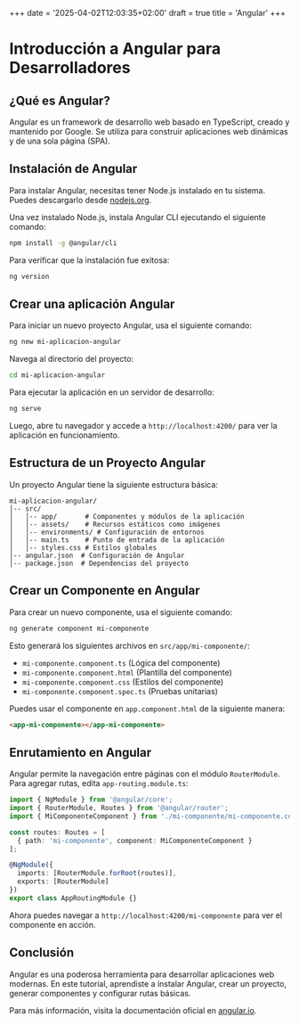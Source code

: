 +++
date = '2025-04-02T12:03:35+02:00'
draft = true
title = 'Angular'
+++


# Introducción a Angular para Desarrolladores

## ¿Qué es Angular?
Angular es un framework de desarrollo web basado en TypeScript, creado y mantenido por Google. Se utiliza para construir aplicaciones web dinámicas y de una sola página (SPA).

## Instalación de Angular
Para instalar Angular, necesitas tener Node.js instalado en tu sistema. Puedes descargarlo desde [nodejs.org](https://nodejs.org/).

Una vez instalado Node.js, instala Angular CLI ejecutando el siguiente comando:

```sh
npm install -g @angular/cli
```

Para verificar que la instalación fue exitosa:

```sh
ng version
```

## Crear una aplicación Angular
Para iniciar un nuevo proyecto Angular, usa el siguiente comando:

```sh
ng new mi-aplicacion-angular
```

Navega al directorio del proyecto:

```sh
cd mi-aplicacion-angular
```

Para ejecutar la aplicación en un servidor de desarrollo:

```sh
ng serve
```

Luego, abre tu navegador y accede a `http://localhost:4200/` para ver la aplicación en funcionamiento.

## Estructura de un Proyecto Angular
Un proyecto Angular tiene la siguiente estructura básica:

```
mi-aplicacion-angular/
│-- src/
│   │-- app/       # Componentes y módulos de la aplicación
│   │-- assets/    # Recursos estáticos como imágenes
│   │-- environments/ # Configuración de entornos
│   │-- main.ts    # Punto de entrada de la aplicación
│   │-- styles.css # Estilos globales
│-- angular.json  # Configuración de Angular
│-- package.json  # Dependencias del proyecto
```

## Crear un Componente en Angular
Para crear un nuevo componente, usa el siguiente comando:

```sh
ng generate component mi-componente
```

Esto generará los siguientes archivos en `src/app/mi-componente/`:

- `mi-componente.component.ts` (Lógica del componente)
- `mi-componente.component.html` (Plantilla del componente)
- `mi-componente.component.css` (Estilos del componente)
- `mi-componente.component.spec.ts` (Pruebas unitarias)

Puedes usar el componente en `app.component.html` de la siguiente manera:

```html
<app-mi-componente></app-mi-componente>
```

## Enrutamiento en Angular
Angular permite la navegación entre páginas con el módulo `RouterModule`. Para agregar rutas, edita `app-routing.module.ts`:

```typescript
import { NgModule } from '@angular/core';
import { RouterModule, Routes } from '@angular/router';
import { MiComponenteComponent } from './mi-componente/mi-componente.component';

const routes: Routes = [
  { path: 'mi-componente', component: MiComponenteComponent }
];

@NgModule({
  imports: [RouterModule.forRoot(routes)],
  exports: [RouterModule]
})
export class AppRoutingModule {}
```

Ahora puedes navegar a `http://localhost:4200/mi-componente` para ver el componente en acción.

## Conclusión
Angular es una poderosa herramienta para desarrollar aplicaciones web modernas. En este tutorial, aprendiste a instalar Angular, crear un proyecto, generar componentes y configurar rutas básicas.

Para más información, visita la documentación oficial en [angular.io](https://angular.io/).
